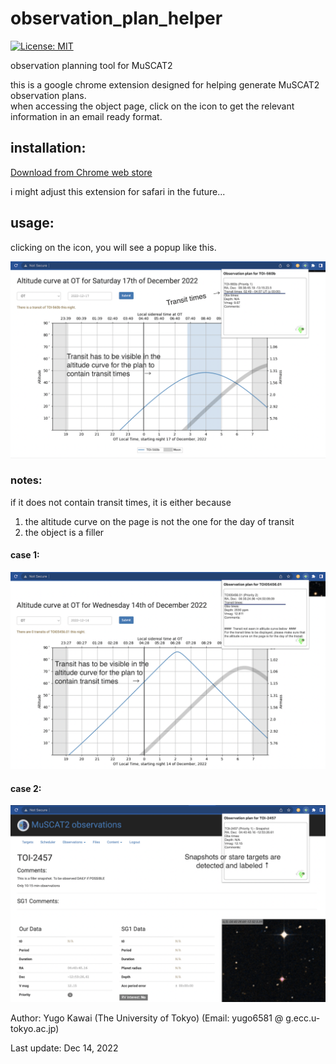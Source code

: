 # observation_plan_helper

[![License: MIT](https://img.shields.io/badge/License-MIT-yellow.svg)](https://opensource.org/licenses/MIT)

observation planning tool for MuSCAT2

this is a google chrome extension designed for helping generate MuSCAT2 observation plans. <br/> 
when accessing the object page, click on the icon to get the relevant information in an email ready format.

## installation:

[Download from Chrome web store](https://chrome.google.com/webstore/detail/observation-plan-helper/ieacjoadffkmlmjmafaginbbiccjaoco?hl=ja&authuser=0)

i might adjust this extension for safari in the future...

## usage:

clicking on the icon, you will see a popup like this.

![correct](/img/transit_correct_date.png)

### notes:

if it does not contain transit times, it is either because <br/>
  1. the altitude curve on the page is not the one for the day of transit
  2. the object is a filler 
  
#### case 1:
![wrong](/img/transit_wrong_date.png)

#### case 2:
![snapshot](/img/snapshot.png)

Author: Yugo Kawai (The University of Tokyo) (Email: yugo6581 @ g.ecc.u-tokyo.ac.jp)

Last update: Dec 14, 2022
